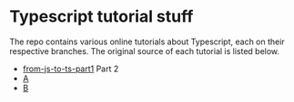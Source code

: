 # Typescript tutorial stuff

The repo contains various online tutorials about Typescript, each on their
respective branches. The original source of each tutorial is listed below.

* [from-js-to-ts-part1](https://scotch.io/tutorials/from-javascript-to-typescript-pt-i-types-variables)
Part 2
* [A](https://scotch.io/tutorials/from-javascript-to-typescript-pt-iia-using-classes-interfaces-mixins)
* [B](https://scotch.io/tutorials/from-javascript-to-typescript-pt-iib-designing-with-classes-interfaces-mixins)
